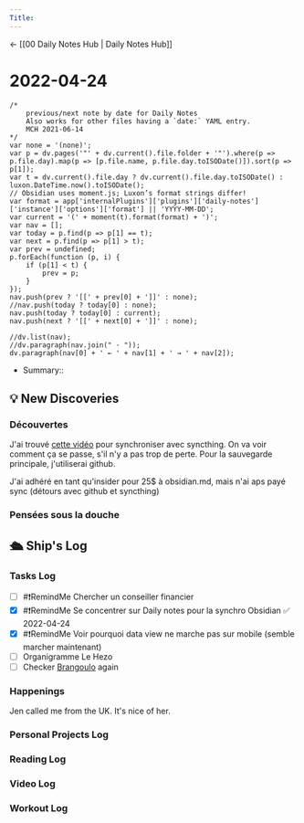 ```yaml
---
Title:
---
```


<- [[00 Daily Notes Hub | Daily Notes Hub]]

# 2022-04-24
```dataviewjs
/*
    previous/next note by date for Daily Notes
    Also works for other files having a `date:` YAML entry.
    MCH 2021-06-14
*/
var none = '(none)';
var p = dv.pages('"' + dv.current().file.folder + '"').where(p => p.file.day).map(p => [p.file.name, p.file.day.toISODate()]).sort(p => p[1]);
var t = dv.current().file.day ? dv.current().file.day.toISODate() : luxon.DateTime.now().toISODate();
// Obsidian uses moment.js; Luxon’s format strings differ!
var format = app['internalPlugins']['plugins']['daily-notes']['instance']['options']['format'] || 'YYYY-MM-DD';
var current = '(' + moment(t).format(format) + ')';
var nav = [];
var today = p.find(p => p[1] == t);
var next = p.find(p => p[1] > t);
var prev = undefined;
p.forEach(function (p, i) {
    if (p[1] < t) {
        prev = p;
    }
});
nav.push(prev ? '[[' + prev[0] + ']]' : none);
//nav.push(today ? today[0] : none);
nav.push(today ? today[0] : current);
nav.push(next ? '[[' + next[0] + ']]' : none);

//dv.list(nav);
//dv.paragraph(nav.join(" · "));
dv.paragraph(nav[0] + ' ← ' + nav[1] + ' → ' + nav[2]);
```
- Summary:: 

## 💡 New Discoveries

### Découvertes
J'ai trouvé [cette vidéo](https://www.youtube.com/watch?v=P14Op7ENOAU) pour synchroniser avec syncthing. 
On va voir comment ça se passe, s'il n'y a pas trop de perte. Pour la sauvegarde principale, j'utiliserai github. 

J'ai adhéré en tant qu'insider pour 25$ à obsidian.md, mais n'ai aps payé sync (détours avec github et syncthing)
### Pensées sous la douche


## 🛳️ Ship's Log
### Tasks Log
- [ ] #❗RemindMe Chercher un conseiller financier
- [x] #❗RemindMe  Se concentrer sur Daily notes pour la synchro Obsidian ✅ 2022-04-24
- [x] #❗RemindMe  Voir pourquoi data view ne marche pas sur mobile (semble marcher maintenant)
- [ ] Organigramme Le Hezo
- [ ] Checker [Brangoulo]() again
### Happenings
Jen called me from the UK. It's nice of her. 

### Personal Projects Log

### Reading Log

### Video Log

### Workout Log